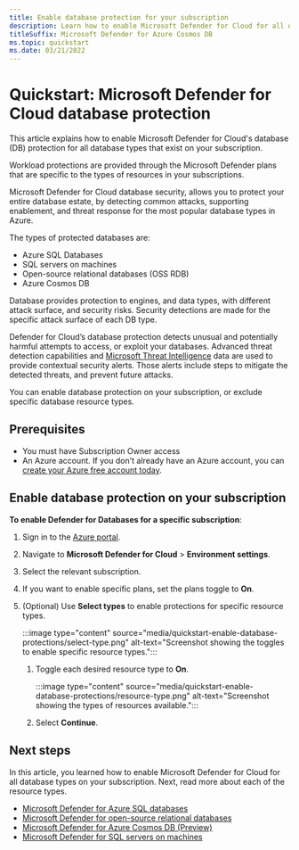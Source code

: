 ```yaml
---
title: Enable database protection for your subscription
description: Learn how to enable Microsoft Defender for Cloud for all of your database types for your entire subscription. 
titleSuffix: Microsoft Defender for Azure Cosmos DB
ms.topic: quickstart
ms.date: 03/21/2022
---
```


# Quickstart: Microsoft Defender for Cloud database protection

This article explains how to enable Microsoft Defender for Cloud's database (DB) protection for all database types that exist on your subscription.

Workload protections are provided through the Microsoft Defender plans that are specific to the types of resources in your subscriptions.

Microsoft Defender for Cloud database security, allows you to protect your entire database estate, by detecting common attacks, supporting enablement, and threat response for the most popular database types in Azure.

The types of protected databases are: 

- Azure SQL Databases 
- SQL servers on machines 
- Open-source relational databases (OSS RDB) 
- Azure Cosmos DB

Database provides protection to engines, and data types, with different attack surface, and security risks. Security detections are made for the specific attack surface of each DB type.  

Defender for Cloud’s database protection detects unusual and potentially harmful attempts to access, or exploit your databases. Advanced threat detection capabilities and [Microsoft Threat Intelligence](https://www.microsoft.com/insidetrack/microsoft-uses-threat-intelligence-to-protect-detect-and-respond-to-threats) data are used to provide contextual security alerts. Those alerts include steps to mitigate the detected threats, and prevent future attacks. 

You can enable database protection on your subscription, or exclude specific database resource types. 

## Prerequisites

- You must have Subscription Owner access
- An Azure account. If you don't already have an Azure account, you can [create your Azure free account today](https://azure.microsoft.com/free/).

## Enable database protection on your subscription

**To enable Defender for Databases for a specific subscription**:

1. Sign in to the [Azure portal](https://ms.portal.azure.com).

1. Navigate to **Microsoft Defender for Cloud** > **Environment settings**.

1. Select the relevant subscription.

1. If you want to enable specific plans, set the plans toggle to **On**.

1. (Optional) Use **Select types** to enable protections for specific resource types.

    :::image type="content" source="media/quickstart-enable-database-protections/select-type.png" alt-text="Screenshot showing the toggles to enable specific resource types.":::

    1. Toggle each desired resource type to **On**.
    
        :::image type="content" source="media/quickstart-enable-database-protections/resource-type.png" alt-text="Screenshot showing the types of resources available.":::

    1. Select **Continue**.

## Next steps

In this article, you learned how to enable Microsoft Defender for Cloud for all database types on your subscription. Next, read more about each of the resource types.

- [Microsoft Defender for Azure SQL databases](defender-for-sql-introduction.md)
- [Microsoft Defender for open-source relational databases](defender-for-databases-introduction.md)
- [Microsoft Defender for Azure Cosmos DB (Preview)](concept-defender-for-cosmos.md)
- [Microsoft Defender for SQL servers on machines](defender-for-sql-usage.md)
